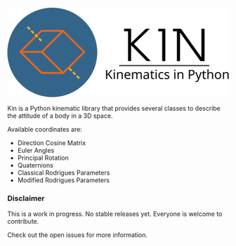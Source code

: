 ![KIN - Kinematics in Python](https://github.com/Bgeninatti/kin/blob/master/assets/isologo.png?raw=true)

Kin is a Python kinematic library that provides several classes to describe the attitude of a body in a 3D space.

Available coordinates are:
* Direction Cosine Matrix
* Euler Angles
* Principal Rotation
* Quaternions
* Classical Rodrigues Parameters
* Modified Rodrigues Parameters

### Disclaimer

This is a work in progress. No stable releases yet. Everyone is welcome to contribute.

Check out the open issues for more information.
